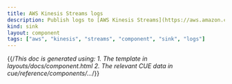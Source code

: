 ```yaml
---
title: AWS Kinesis Streams logs
description: Publish logs to [AWS Kinesis Streams](https://aws.amazon.com/kinesis/data-streams) topics
kind: sink
layout: component
tags: ["aws", "kinesis", "streams", "component", "sink", "logs"]
---
```


{{/*This doc is generated using:
     1. The template in layouts/docs/component.html
2. The relevant CUE data in cue/reference/components/...*/}}
